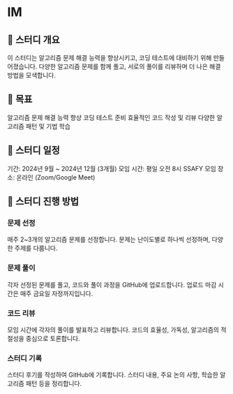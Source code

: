 # IM
## 📝 스터디 개요
이 스터디는 알고리즘 문제 해결 능력을 향상시키고, 코딩 테스트에 대비하기 위해 만들어졌습니다. 다양한 알고리즘 문제를 함께 풀고, 서로의 풀이를 리뷰하며 더 나은 해결 방법을 모색합니다.

## 🎯 목표
알고리즘 문제 해결 능력 향상
코딩 테스트 준비
효율적인 코드 작성 및 리뷰
다양한 알고리즘 패턴 및 기법 학습
## 📅 스터디 일정
기간: 2024년 9월 ~ 2024년 12월 (3개월)
모임 시간: 평일 오전 8시 SSAFY
모임 장소: 온라인 (Zoom/Google Meet)
## 🔄 스터디 진행 방법
### 문제 선정

매주 2~3개의 알고리즘 문제를 선정합니다.
문제는 난이도별로 하나씩 선정하며, 다양한 주제를 다룹니다.
### 문제 풀이

각자 선정된 문제를 풀고, 코드와 풀이 과정을 GitHub에 업로드합니다.
업로드 마감 시간은 매주 금요일 자정까지입니다.
### 코드 리뷰
모임 시간에 각자의 풀이를 발표하고 리뷰합니다.
코드의 효율성, 가독성, 알고리즘의 적절성을 중심으로 토론합니다.
### 스터디 기록
스터디 후기를 작성하여 GitHub에 기록합니다.
스터디 내용, 주요 논의 사항, 학습한 알고리즘 패턴 등을 정리합니다.
